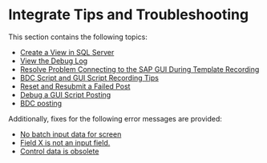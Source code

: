 # Integrate Tips and Troubleshooting

This section contains the following topics:

  - [Create a View in SQL Server](Create_a_View_in_SQL_Server.htm)
  - [View the Debug Log](View_the_Debug_Log.htm)
  - [Resolve Problem Connecting to the SAP GUI During Template
    Recording](Resolve_Problem_Connecting_to_the_SAP_GUI_During_Template_Recording.htm)
  - [BDC Script and GUI Script Recording
    Tips](BDCScriptGUIScriptRecTips.htm)
  - [Reset and Resubmit a Failed
    Post](Reset_and_Resubmit_a_Failed_Post.htm)
  - [Debug a GUI Script Posting](Debug_a_GUI_Script_Posting.htm)
  - [BDC posting](BDC_posting.htm)

Additionally, fixes for the following error messages are provided:

  - [No batch input data for screen](No_batch_input_data_for_screen.htm)
  - [Field X is not an input field.](Field_X_is_not_an_input_field.htm)
  - [Control data is obsolete](Control_data_is_obsolete.htm)
